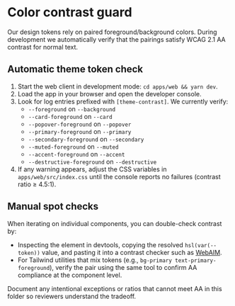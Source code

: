 # Color contrast guard

Our design tokens rely on paired foreground/background colors. During development we automatically verify that the pairings satisfy WCAG 2.1 AA contrast for normal text.

## Automatic theme token check

1. Start the web client in development mode: `cd apps/web && yarn dev`.
2. Load the app in your browser and open the developer console.
3. Look for log entries prefixed with `[theme-contrast]`. We currently verify:
   - `--foreground` on `--background`
   - `--card-foreground` on `--card`
   - `--popover-foreground` on `--popover`
   - `--primary-foreground` on `--primary`
   - `--secondary-foreground` on `--secondary`
   - `--muted-foreground` on `--muted`
   - `--accent-foreground` on `--accent`
   - `--destructive-foreground` on `--destructive`
4. If any warning appears, adjust the CSS variables in `apps/web/src/index.css` until the console reports no failures (contrast ratio ≥ 4.5:1).

## Manual spot checks

When iterating on individual components, you can double-check contrast by:

- Inspecting the element in devtools, copying the resolved `hsl(var(--token))` value, and pasting it into a contrast checker such as [WebAIM](https://webaim.org/resources/contrastchecker/).
- For Tailwind utilities that mix tokens (e.g., `bg-primary text-primary-foreground`), verify the pair using the same tool to confirm AA compliance at the component level.

Document any intentional exceptions or ratios that cannot meet AA in this folder so reviewers understand the tradeoff.
